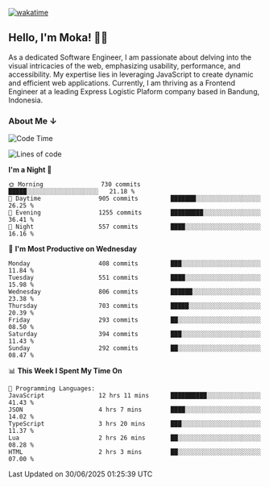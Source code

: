 [![wakatime](https://wakatime.com/badge/user/af9abd23-dba3-4dbe-973c-b045a9417a55.svg?style=social)](https://wakatime.com/@af9abd23-dba3-4dbe-973c-b045a9417a55)
## Hello, I'm Moka! 👋🏼


As a dedicated Software Engineer, I am passionate about delving into the visual intricacies of the web, emphasizing usability, performance, and accessibility. My expertise lies in leveraging JavaScript to create dynamic and efficient web applications. Currently, I am thriving as a Frontend Engineer at a leading Express Logistic Plaform company based in Bandung, Indonesia.

### About Me ↓

<!--START_SECTION:waka-->
![Code Time](http://img.shields.io/badge/Code%20Time-12%2C287%20hrs%2050%20mins-blue)

![Lines of code](https://img.shields.io/badge/From%20Hello%20World%20I%27ve%20Written-7.4%20million%20lines%20of%20code-blue)

**I'm a Night 🦉** 

```text
🌞 Morning                730 commits         █████░░░░░░░░░░░░░░░░░░░░   21.18 % 
🌆 Daytime                905 commits         ███████░░░░░░░░░░░░░░░░░░   26.25 % 
🌃 Evening                1255 commits        █████████░░░░░░░░░░░░░░░░   36.41 % 
🌙 Night                  557 commits         ████░░░░░░░░░░░░░░░░░░░░░   16.16 % 
```
📅 **I'm Most Productive on Wednesday** 

```text
Monday                   408 commits         ███░░░░░░░░░░░░░░░░░░░░░░   11.84 % 
Tuesday                  551 commits         ████░░░░░░░░░░░░░░░░░░░░░   15.98 % 
Wednesday                806 commits         ██████░░░░░░░░░░░░░░░░░░░   23.38 % 
Thursday                 703 commits         █████░░░░░░░░░░░░░░░░░░░░   20.39 % 
Friday                   293 commits         ██░░░░░░░░░░░░░░░░░░░░░░░   08.50 % 
Saturday                 394 commits         ███░░░░░░░░░░░░░░░░░░░░░░   11.43 % 
Sunday                   292 commits         ██░░░░░░░░░░░░░░░░░░░░░░░   08.47 % 
```


📊 **This Week I Spent My Time On** 

```text
💬 Programming Languages: 
JavaScript               12 hrs 11 mins      ██████████░░░░░░░░░░░░░░░   41.43 % 
JSON                     4 hrs 7 mins        ████░░░░░░░░░░░░░░░░░░░░░   14.02 % 
TypeScript               3 hrs 20 mins       ███░░░░░░░░░░░░░░░░░░░░░░   11.37 % 
Lua                      2 hrs 26 mins       ██░░░░░░░░░░░░░░░░░░░░░░░   08.28 % 
HTML                     2 hrs 3 mins        ██░░░░░░░░░░░░░░░░░░░░░░░   07.00 % 
```


 Last Updated on 30/06/2025 01:25:39 UTC
<!--END_SECTION:waka-->
